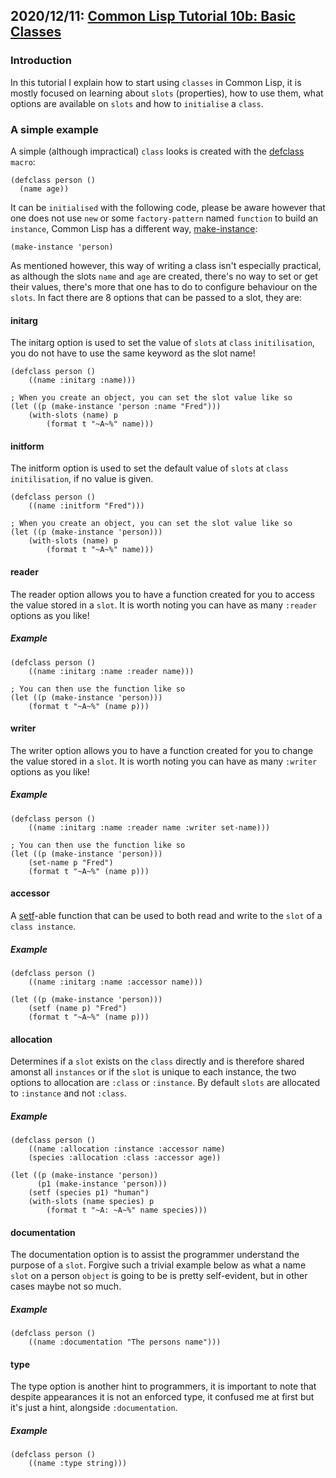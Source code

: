 ## 2020/12/11: [Common Lisp Tutorial 10b: Basic Classes](https://www.youtube.com/watch?v=PKwm3325wk0)

### Introduction

In this tutorial I explain how to start using `classes` in Common Lisp, it is mostly focused on learning about `slots` (properties), how to use them, what options are available on `slots` and how to `initialise` a `class`.

### A simple example

A simple (although impractical) `class` looks is created with the [defclass](http://clhs.lisp.se/Body/m_defcla.htm) `macro`:

    (defclass person ()
      (name age))
      
It can be `initialised` with the following code, please be aware however that one does not use `new` or some `factory-pattern` named `function` to build an `instance`, Common Lisp has a different way, [make-instance](http://clhs.lisp.se/Body/f_mk_ins.htm):

    (make-instance 'person)
    
As mentioned however, this way of writing a class isn't especially practical, as although the slots `name` and `age` are created, there's no way to set or get their values, there's more that one has to do to configure behaviour on the `slots`. In fact there are 8 options that can be passed to a slot, they are:

#### initarg

The initarg option is used to set the value of `slots` at `class` `initilisation`, you do not have to use the same keyword as the slot name!

    (defclass person ()
        ((name :initarg :name)))
        
    ; When you create an object, you can set the slot value like so
    (let ((p (make-instance 'person :name "Fred")))
        (with-slots (name) p
            (format t "~A~%" name)))

#### initform

The initform option is used to set the default value of `slots` at `class` `initilisation`, if no value is given.

    (defclass person ()
        ((name :initform "Fred")))
        
    ; When you create an object, you can set the slot value like so
    (let ((p (make-instance 'person)))
        (with-slots (name) p
            (format t "~A~%" name)))
            

#### reader

The reader option allows you to have a function created for you to access the value stored in a `slot`. It is worth noting you can have as many `:reader` options as you like!

##### Example

    (defclass person ()
        ((name :initarg :name :reader name)))
        
    ; You can then use the function like so
    (let ((p (make-instance 'person)))
        (format t "~A~%" (name p)))
    
#### writer

The writer option allows you to have a function created for you to change the value stored in a `slot`. It is worth noting you can have as many `:writer` options as you like!

##### Example

    (defclass person ()
        ((name :initarg :name :reader name :writer set-name)))
        
    ; You can then use the function like so
    (let ((p (make-instance 'person)))
        (set-name p "Fred")
        (format t "~A~%" (name p)))
        
#### accessor

A [setf](http://clhs.lisp.se/Body/m_setf_.htm)-able function that can be used to both read and write to the `slot` of a `class instance`.

##### Example

    (defclass person ()
        ((name :initarg :name :accessor name)))
    
    (let ((p (make-instance 'person)))
        (setf (name p) "Fred")
        (format t "~A~%" (name p)))

#### allocation

Determines if a `slot` exists on the `class` directly and is therefore shared amonst all `instances` or if the `slot` is unique to each instance, the two options to allocation are `:class` or `:instance`. By default `slots` are allocated to `:instance` and not `:class`.

##### Example

    (defclass person ()
        ((name :allocation :instance :accessor name)
        (species :allocation :class :accessor age))
        
    (let ((p (make-instance 'person))
          (p1 (make-instance 'person)))
        (setf (species p1) "human")  
        (with-slots (name species) p
            (format t "~A: ~A~%" name species)))

#### documentation

The documentation option is to assist the programmer understand the purpose of a `slot`. Forgive such a trivial example below as what a name `slot` on a person `object` is going to be is pretty self-evident, but in other cases maybe not so much.

##### Example

    (defclass person ()
        ((name :documentation "The persons name")))

#### type

The type option is another hint to programmers, it is important to note that despite appearances it is not an enforced type, it confused me at first but it's just a hint, alongside `:documentation`.

##### Example

    (defclass person ()
        ((name :type string)))

